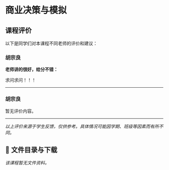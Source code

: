 # 商业决策与模拟

## 课程评价

以下是同学们对本课程不同老师的评价和建议：

### 胡宗良

**老师讲的很好，给分不错：**

求问求问！！！

---

### 胡宗良

暂无评价内容。

---

*以上评价来源于学生反馈，仅供参考。具体情况可能因学期、班级等因素而有所不同。*
## 📄 文件目录与下载

_该课程暂无文件资料。_
